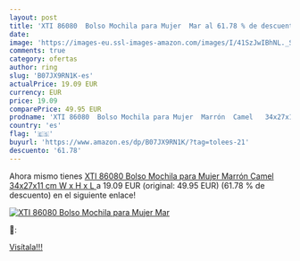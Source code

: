 ```yaml
---
layout: post
title: 'XTI 86080  Bolso Mochila para Mujer  Mar al 61.78 % de descuento'
date: 
image: 'https://images-eu.ssl-images-amazon.com/images/I/41SzJwIBhNL._SL200_.jpg'
comments: true
category: ofertas
author: ring
slug: 'B07JX9RN1K-es'
actualPrice: 19.09 EUR
currency: EUR
price: 19.09
comparePrice: 49.95 EUR
prodname: 'XTI 86080  Bolso Mochila para Mujer  Marrón  Camel   34x27x11 cm  W x H x L '
country: 'es'
flag: '🇪🇸'
buyurl: 'https://www.amazon.es/dp/B07JX9RN1K/?tag=tolees-21'
descuento: '61.78'
---
```


Ahora mismo tienes [XTI 86080  Bolso Mochila para Mujer  Marrón  Camel   34x27x11 cm  W x H x L ](https://www.amazon.es/dp/B07JX9RN1K/?tag=tolees-21) a 19.09 EUR (original: 49.95 EUR) (61.78 %  de descuento) en el siguiente enlace!

[![XTI 86080  Bolso Mochila para Mujer  Mar](https://images-eu.ssl-images-amazon.com/images/I/41SzJwIBhNL._SL200_.jpg)](https://www.amazon.es/dp/B07JX9RN1K/?tag=tolees-21)

🔎:


[Visítala!!!](https://www.amazon.es/dp/B07JX9RN1K/?tag=tolees-21)
